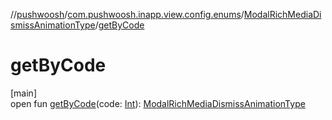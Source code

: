//[pushwoosh](../../../index.md)/[com.pushwoosh.inapp.view.config.enums](../index.md)/[ModalRichMediaDismissAnimationType](index.md)/[getByCode](get-by-code.md)

# getByCode

[main]\
open fun [getByCode](get-by-code.md)(code: [Int](https://kotlinlang.org/api/latest/jvm/stdlib/kotlin-stdlib/kotlin/-int/index.html)): [ModalRichMediaDismissAnimationType](index.md)
